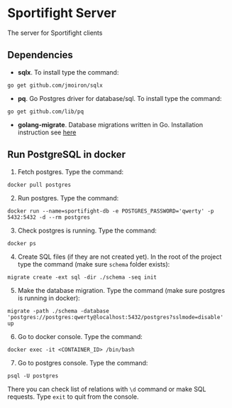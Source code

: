 # Sportifight Server
The server for Sportifight clients

## Dependencies

* **sqlx**. To install type the command:
```
go get github.com/jmoiron/sqlx
```

* **pq**. Go Postgres driver for database/sql. To install type the command:
```
go get github.com/lib/pq
```

* **golang-migrate**. Database migrations written in Go. Installation instruction see [here](https://github.com/golang-migrate/migrate)

## Run PostgreSQL in docker

1. Fetch postgres. Type the command:
```
docker pull postgres
```

2. Run postgres. Type the command:
```
docker run --name=sportifight-db -e POSTGRES_PASSWORD='qwerty' -p 5432:5432 -d --rm postgres
```

3. Check postgres is running. Type the command:
```
docker ps
```

4. Create SQL files (if they are not created yet). In the root of the project type the command (make sure `schema` folder exists):
```
migrate create -ext sql -dir ./schema -seq init   
```

5. Make the database migration. Type the command (make sure postgres is running in docker):
```
migrate -path ./schema -database 'postgres://postgres:qwerty@localhost:5432/postgres?sslmode=disable' up
```

6. Go to docker console. Type the command:
```
docker exec -it <CONTAINER_ID> /bin/bash
```

7. Go to postgres console. Type the command:
```
psql -U postgres
```
There you can check list of relations with `\d` command or make SQL requests. Type `exit` to quit from the console.